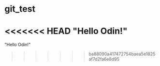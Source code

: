 # git_test
<<<<<<< HEAD
"Hello Odin!"
=======
"Hello Odin!"
>>>>>>> ba88090a417472754baea5e1825af7d2fa6e8d95
